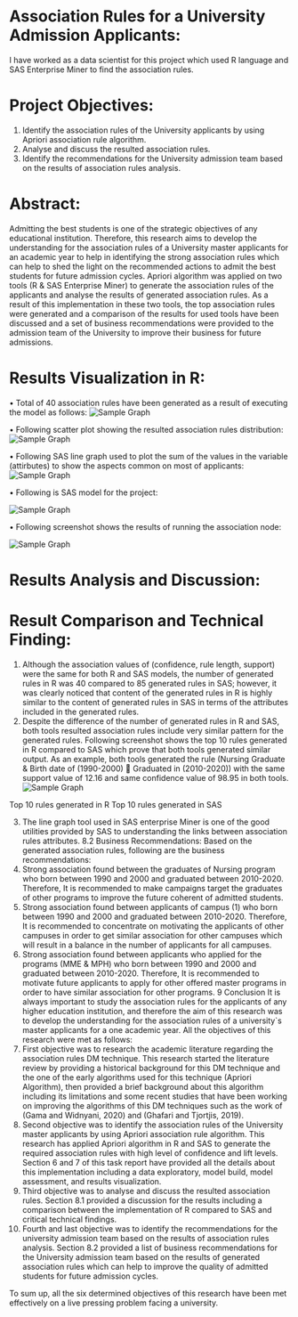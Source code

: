 # Association Rules for a University Admission Applicants:
I have worked as a data scientist for this project which used R language and SAS Enterprise Miner to find the association rules.
#	Project Objectives:
1.	Identify the association rules of the University applicants by using Apriori association rule algorithm.
2.	Analyse and discuss the resulted association rules.
3.	Identify the recommendations for the University admission team based on the results of association rules analysis.

#	Abstract:
Admitting the best students is one of the strategic objectives of any educational institution. Therefore, this research aims to develop the understanding for the association rules of a University master applicants for an academic year to help in identifying the strong association rules which can help to shed the light on the recommended actions to admit the best students for future admission cycles. Apriori algorithm was applied on two tools (R & SAS Enterprise Miner) to generate the association rules of the applicants and analyse the results of generated association rules. As a result of this implementation in these two tools, the top association rules were generated and a comparison of the results for used tools have been discussed and a set of business recommendations were provided to the admission team of the University to improve their business for future admissions.
#	Results Visualization in R:
•	Total of 40 association rules have been generated as a result of executing the model as follows:
![Sample Graph](https://github.com/mutawakel-oss/Association_Rules_University_Admission/blob/main/Picture22.png)

•	Following scatter plot showing the resulted association rules distribution:
![Sample Graph](https://github.com/mutawakel-oss/Association_Rules_University_Admission/blob/main/Picture23.png)

•	Following SAS line graph used to plot the sum of the values in the variable (attirbutes) to show the aspects common on most of applicants:
![Sample Graph](https://github.com/mutawakel-oss/Association_Rules_University_Admission/blob/main/Picture24.png)

•	Following is SAS model for the project:

![Sample Graph](https://github.com/mutawakel-oss/Association_Rules_University_Admission/blob/main/Picture25.png)

•	Following screenshot shows the results of running the association node:

![Sample Graph](https://github.com/mutawakel-oss/Association_Rules_University_Admission/blob/main/Picture26.png)
#	Results Analysis and Discussion:
#	Result Comparison and Technical Finding:
1.	Although the association values of (confidence, rule length, support) were the same for both R and SAS models, the number of generated rules in R was 40 compared to 85 generated rules in SAS; however, it was clearly noticed that content of the generated rules in R is highly similar to the content of generated rules in SAS in terms of the attributes included in the generated rules.
2.	Despite the difference of the number of generated rules in R and SAS, both tools resulted association rules include very similar pattern for the generated rules.
Following screenshot shows the top 10 rules generated in R compared to SAS which prove that both tools generated similar output. As an example, both tools generated the rule (Nursing Graduate & Birth date of (1990-2000)  Graduated in (2010-2020)) with the same support value of 12.16 and same confidence value of 98.95 in both tools.
![Sample Graph](https://github.com/mutawakel-oss/Association_Rules_University_Admission/blob/main/Picture27.png)

Top 10 rules generated in R	Top 10 rules generated in SAS
 	 
3.	The line graph tool used in SAS enterprise Miner is one of the good utilities provided by SAS to understanding the links between association rules attributes.
8.2	Business Recommendations:
Based on the generated association rules, following are the business recommendations:
1.	Strong association found between the graduates of Nursing program who born between 1990 and 2000 and graduated between 2010-2020. Therefore, It is recommended to make campaigns target the graduates of other programs to improve the future coherent of admitted students.
2.	Strong association found between applicants of campus (1) who born between 1990 and 2000 and graduated between 2010-2020. Therefore, It is recommended to concentrate on motivating the applicants of other campuses in order to get similar association for other campuses which will result in a balance in the number of applicants for all campuses.
3.	Strong association found between applicants who applied for the programs (MME & MPH) who born between 1990 and 2000 and graduated between 2010-2020. Therefore, It is recommended to motivate future applicants to apply for other offered master programs in order to have similar association for other programs.
9	Conclusion
It is always important to study the association rules for the applicants of any higher education institution, and therefore the aim of this research was to develop the understanding for the association rules of a university`s master applicants for a one academic year. All the objectives of this research were met as follows:
1.	First objective was to research the academic literature regarding the association rules DM technique. This research started the literature review by providing a historical background for this DM technique and the one of the early algorithms used for this technique (Apriori Algorithm), then provided a brief background about this algorithm including its limitations and some recent studies that have been working on improving the algorithms of this DM techniques such as the work of (Gama and Widnyani, 2020) and (Ghafari and Tjortjis, 2019).
2.	Second objective was to identify the association rules of the University master applicants by using Apriori association rule algorithm. This research has applied Apriori algorithm in R and SAS to generate the required association rules with high level of confidence and lift levels. Section 6 and 7 of this task report have provided all the details about this implementation including a data exploratory, model build, model assessment, and results visualization.
3.	Third objective was to analyse and discuss the resulted association rules. Section 8.1 provided a discussion for the results including a comparison between the implementation of R compared to SAS and critical technical findings.
4.	Fourth and last objective was to identify the recommendations for the university admission team based on the results of association rules analysis. Section 8.2 provided a list of business recommendations for the University admission team based on the results of generated association rules which can help to improve the quality of admitted students for future admission cycles.

To sum up, all the six determined objectives of this research have been met effectively on a live pressing problem facing a university.


